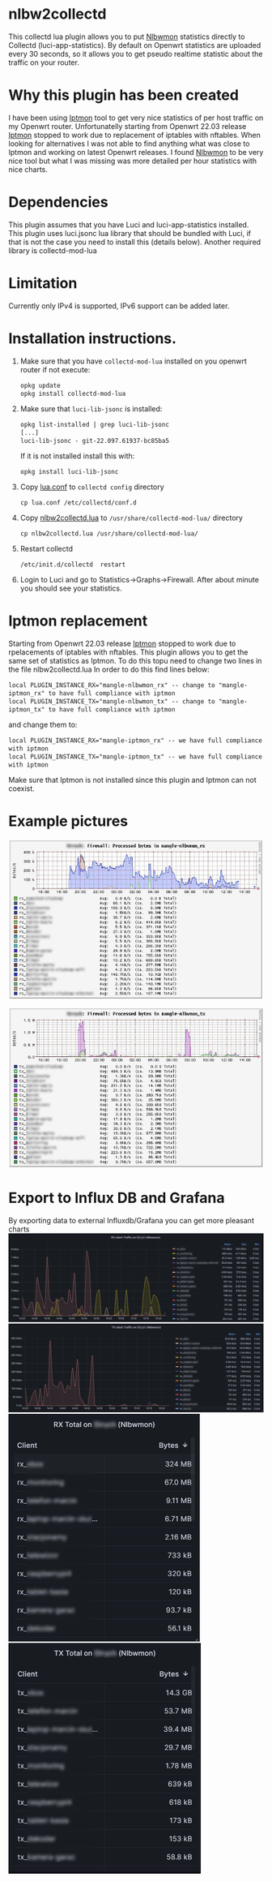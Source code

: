 # nlbw2collectd
This collectd lua plugin allows you to put [Nlbwmon](https://github.com/jow-/nlbwmon) statistics directly to Collectd (luci-app-statistics). By default on Openwrt statistics are uploaded every 30 seconds, so it allows you to get pseudo realtime statistic about the traffic on your router.

# Why this plugin has been  created
I have been using [Iptmon](https://github.com/oofnikj/iptmon) tool to get very nice statistics of per host traffic on my Openwrt router. Unfortunatelly starting from Openwrt 22.03 release [Iptmon](https://github.com/oofnikj/iptmon) stopped to work due to replacement of iptables with nftables. When looking for alternatives I was not able to find anything what was close to Iptmon and working on latest Openwrt releases. I found [Nlbwmon](https://github.com/jow-/nlbwmon) to be very nice tool but what I was missing was more detailed per hour statistics with nice charts.

# Dependencies
This plugin assumes that you have Luci and luci-app-statistics installed. This plugin uses luci.jsonc lua library that should be bundled with Luci, if that is not the case you need to install this (details below). 
Another required library is collectd-mod-lua

# Limitation
Currently only IPv4 is supported, IPv6 support can be added later.
 
# Installation instructions.
1. Make sure that you have `collectd-mod-lua` installed on you openwrt router if not execute:
   ```
   opkg update
   opkg install collectd-mod-lua
   ```

2. Make sure that `luci-lib-jsonc` is installed:
   ```
   opkg list-installed | grep luci-lib-jsonc
   [...]
   luci-lib-jsonc - git-22.097.61937-bc85ba5
   ```
   If it is not installed install this with:
   ```
   opkg install luci-lib-jsonc
   ```
   
3. Copy [lua.conf]([lua.conf) to `collectd config` directory
   ```
   cp lua.conf /etc/collectd/conf.d
   ```
   
4. Copy [nlbw2collectd.lua](nlbw2collectd.lua) to `/usr/share/collectd-mod-lua/` directory
   ```
   cp nlbw2collectd.lua /usr/share/collectd-mod-lua/
   ```
5. Restart collectd
   ```
   /etc/init.d/collectd  restart
   ```
6. Login to Luci and go to Statistics->Graphs->Firewall. After about minute you should see your statistics.

# Iptmon replacement
Starting from Openwrt 22.03 release [Iptmon](https://github.com/oofnikj/iptmon) stopped to work due to rpelacements of iptables with nftables. This plugin allows you to get the same set of statistics as Iptmon. To do this topu need to change two lines in the file nlbw2collectd.lua
In order to do this find lines below:
```
local PLUGIN_INSTANCE_RX="mangle-nlbwmon_rx" -- change to "mangle-iptmon_rx" to have full compliance with iptmon
local PLUGIN_INSTANCE_TX="mangle-nlbwmon_tx" -- change to "mangle-iptmon_tx" to have full compliance with iptmon
```
and change them to:
```
local PLUGIN_INSTANCE_RX="mangle-iptmon_rx" -- we have full compliance with iptmon
local PLUGIN_INSTANCE_TX="mangle-iptmon_tx" -- we have full compliance with iptmon
```

Make sure that Iptmon is not installed since this plugin and Iptmon can not coexist. 

# Example pictures

![RX traffic picture](graphics/Nlbwmon_rx.jpg)

![TX traffic picture](graphics/Nlbwmon_tx.jpg)

# Export to Influx DB and Grafana

By exporting data to external Influxdb/Grafana you can get more pleasant charts
![Grafana RX chart](graphics/Grafana_Nlbwmon_rx_chart.jpg)
![Grafana TX chart](graphics/Grafana_Nlbwmon_tx_chart.jpg)
![Grafana RX Total](graphics/Grafana_Nlbwmon_rx.jpg)
![Grafana TX Total](graphics/Grafana_Nlbwmon_tx.jpg)

   
   
